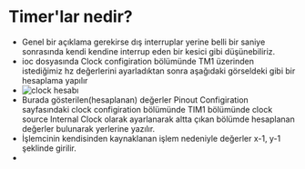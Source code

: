 # Timer'lar nedir?
- Genel bir açıklama gerekirse dış interruplar yerine belli bir saniye sonrasında kendi kendine interrup eden bir kesici gibi düşünebiliriz.
- ioc dosyasında Clock configiration bölümünde TM1 üzerinden istediğimiz hz değerlerini ayarladıktan sonra aşağıdaki görseldeki gibi bir hesaplama yapılır
- ![clock hesabı](https://github.com/IibrahimEren/STM32_ders_notlari/assets/87008174/1edd09e8-95a4-4915-aae6-8a23cb885fc2)
- Burada gösterilen(hesaplanan) değerler Pinout Configiration sayfasındaki clock configiration bölümünde TIM1 bölümünde clock source Internal Clock olarak ayarlanarak altta çıkan bölümde hesaplanan değerler bulunarak yerlerine yazılır.
- İşlemcinin kendisinden kaynaklanan işlem nedeniyle değerler x-1, y-1 şeklinde girilir.
- 
